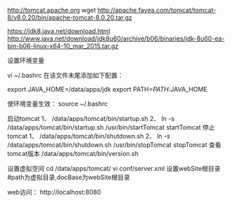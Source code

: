 http://tomcat.apache.org
wget http://apache.fayea.com/tomcat/tomcat-8/v8.0.20/bin/apache-tomcat-8.0.20.tar.gz

https://jdk8.java.net/download.html
http://www.java.net/download/jdk8u60/archive/b06/binaries/jdk-8u60-ea-bin-b06-linux-x64-10_mar_2015.tar.gz


设置环境变量

vi ~/.bashrc
在该文件末尾添加如下配置：

export JAVA_HOME=/data/apps/jdk
export PATH=$PATH:$JAVA_HOME

使环境变量生效：
source ~/.bashrc

启动tomcat
1、
/data/apps/tomcat/bin/startup.sh
2、
ln -s /data/apps/tomcat/bin/startup.sh /usr/bin/startTomcat
startTomcat
停止tomcat
1、
/data/apps/tomcat/bin/shutdown.sh
2、
ln -s /data/apps/tomcat/bin/shutdown.sh /usr/bin/stopTomcat
stopTomcat
查看tomcat版本
/data/apps/tomcat/bin/version.sh

设置虚拟空间
cd /data/apps/tomcat/
vi conf/server.xml 
设置webSite根目录
<Host name="localhost"  appBase="webapps" 
      unpackWARs="true" autoDeploy="true">
#path为虚拟目录,docBase为webSite根目录
<Context path="/" docBase="/data/www" reloadable="true" debug="0"></Context>

web访问：
http://localhost:8080